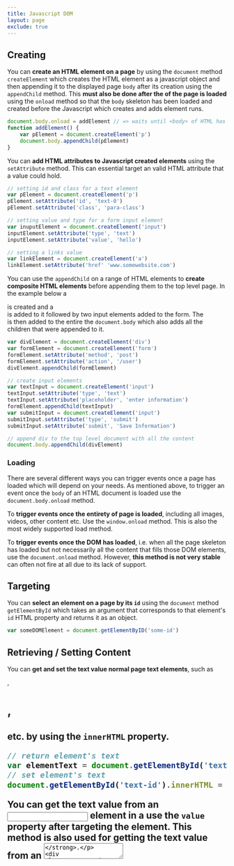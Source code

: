 ```yaml
---
title: Javascript DOM
layout: page
exclude: true
---
```


## Creating

You can **create an HTML element on a page** by using the `document` method `createElement` which creates the HTML element as a javascript object and then appending it to the displayed page `body` after its creation using the `appendChild` method. This **must also be done after the <body> of the page is loaded** using the `onload` method so that the `body` skeleton has been loaded and created before the Javascript which creates and adds element runs. 
```js
document.body.onload = addElement // => waits until <body> of HTML has loaded
function addElement() {
	var pElement = document.createElement('p')
	document.body.appendChild(pElement)
}
```

You can **add HTML attributes to Javascript created elements** using the `setAttribute` method. This can essential target an valid HTML attribute that a value could hold.
```js
// setting id and class for a text element
var pElement = document.createElement('p')
pElement.setAttribute('id', 'text-0')
pElement.setAttribute('class', 'para-class')

// setting value and type for a form input element
var inuputElement = document.createElement('input')
inputElement.setAttribute('type', 'text')
inputElement.setAttribute('value', 'hello')

// setting a links value
var linkElement = document.createElement('a')
linkElement.setAttribute('href' 'www.somewebsite.com')
```

You can use the `appendChild` on a range of HTML elements to **create composite HTML elements** before appending them to the top level page. In the example below a <div> is created and a <form> is added to it followed by two input elements added to the form. The <div> is then added to the entire the `document.body` which also adds all the children that were appended to it.
```js
var divElement = document.createElement('div')
var formElement = document.createElement('form')
formElement.setAttribute('method', 'post')
formElement.setAttribute('action', '/user')
divElement.appendChild(formElement)

// create input elements
var textInput = document.createElement('input')
textInput.setAttribute('type', 'text')
textInput.setAttribute('placeholder', 'enter information')
formElement.appendChild(textInput)
var submitInput = document.createElement('input')
submitInput.setAttribute('type', 'submit')
submitInput.setAttribute('submit', 'Save Information')

// append div to the top level document with all the content
document.body.appendChild(divElement)
```

### Loading

There are several different ways you can trigger events once a page has loaded which will depend on your needs. As mentioned above, to trigger an event once the `body` of an HTML document is loaded use the `document.body.onload` method.

To **trigger events once the entirety of page is loaded**, including all images, videos, other content etc. Use the `window.onload` method. This is also the most widely supported load method.

To **trigger events once the DOM has loaded**, i.e. when all the page skeleton has loaded but not necessarily all the content that fills those DOM elements, use the `document.onload` method. However, **this method is not very stable** can often not fire at all due to its lack of support.

## Targeting

You can **select an element on a page by its `id`** using the `document` method `getElementById` which takes an argument that corresponds to that element's `id` HTML property and returns it as an object.
```js
var someDOMElement = document.getElementByID('some-id')
```



## Retrieving / Setting Content

You can **get and set the text value normal page text elements**, such as <p>, <h1>, <h2> etc. by using the `innerHTML` property.
```js
// return element's text
var elementText = document.getElementById('text-id').innerHTML
// set element's text
document.getElementById('text-id').innerHTML = 'hello'
```

You can **get the text value from an <input> element in a <form>** use the `value` property after targeting the element. This method is also used for **getting the text value from an <textarea>**.
```js
// return element's text
var inputElementText = document.getElementById('some-id').value
// set element's text
document.getElementById('some-id').value = 'hello'
```

<!--stackedit_data:
eyJoaXN0b3J5IjpbLTEzMTgzOTY4NywtMTU4NTUxNDY0NywzND
YyMTQzOTZdfQ==
-->